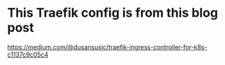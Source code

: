 # This Traefik config is from this blog post

https://medium.com/@dusansusic/traefik-ingress-controller-for-k8s-c1137c9c05c4
